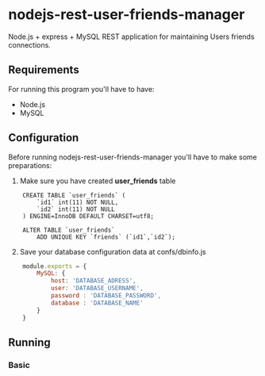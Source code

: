 # nodejs-rest-user-friends-manager

Node.js + express + MySQL REST application for maintaining Users friends connections.

## Requirements

For running this program you'll have to have:
* Node.js
* MySQL

## Configuration

Before running nodejs-rest-user-friends-manager you'll have to make some preparations:

1. Make sure you have created **user_friends** table
```mysql
    CREATE TABLE `user_friends` (
        `id1` int(11) NOT NULL,
        `id2` int(11) NOT NULL
    ) ENGINE=InnoDB DEFAULT CHARSET=utf8;

    ALTER TABLE `user_friends`
        ADD UNIQUE KEY `friends` (`id1`,`id2`);
```
2. Save your database configuration data at confs/dbinfo.js 

```js
    module.exports = {
        MySQL: {
            host: 'DATABASE_ADRESS',
            user: 'DATABASE_USERNAME',
            password : 'DATABASE_PASSWORD',
            database : 'DATABASE_NAME'
        }
    }
```

## Running

### Basic

